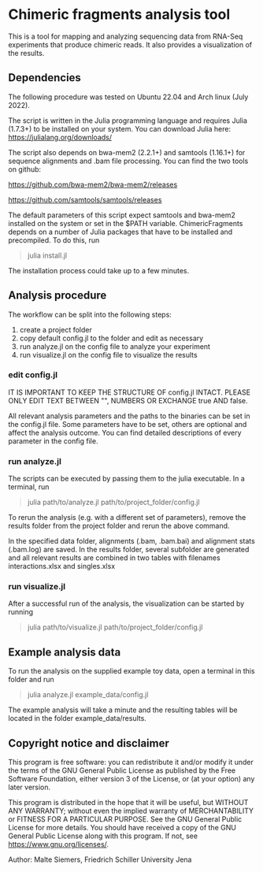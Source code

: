 # Chimeric fragments analysis tool

This is a tool for mapping and analyzing sequencing data from RNA-Seq experiments that produce 
chimeric reads. It also provides a visualization of the results.

## Dependencies

The following procedure was tested on Ubuntu 22.04 and Arch linux (July 2022).

The script is written in the Julia programming language and requires Julia (1.7.3+) to be installed 
on your system. You can download Julia here: https://julialang.org/downloads/

The script also depends on bwa-mem2 (2.2.1+) and samtools (1.16.1+) for sequence alignments and
.bam file processing. You can find the two tools on github:

https://github.com/bwa-mem2/bwa-mem2/releases

https://github.com/samtools/samtools/releases

The default parameters of this script expect samtools and bwa-mem2 installed on the system or set
in the $PATH variable. ChimericFragments depends on a number of Julia packages that have to be 
installed and precompiled. To do this, run

>julia install.jl

The installation process could take up to a few minutes.

## Analysis procedure

The workflow can be split into the following steps:

1. create a project folder
3. copy default config.jl to the folder and edit as necessary
4. run analyze.jl on the config file to analyze your experiment
5. run visualize.jl on the config file to visualize the results

### edit config.jl

IT IS IMPORTANT TO KEEP THE STRUCTURE OF config.jl INTACT. PLEASE ONLY EDIT TEXT BETWEEN "", NUMBERS
OR EXCHANGE true AND false.

All relevant analysis parameters and the paths to the binaries can be set in the config.jl file. Some 
parameters have to be set, others are optional and affect the analysis outcome. You can find detailed
descriptions of every parameter in the config file.

### run analyze.jl

The scripts can be executed by passing them to the julia executable. In a terminal, run

>julia path/to/analyze.jl path/to/project_folder/config.jl

To rerun the analysis (e.g. with a different set of parameters), remove the results folder from
the project folder and rerun the above command. 

In the specified data folder, alignments (.bam, .bam.bai) and alignment stats (.bam.log) are saved. 
In the results folder, several subfolder are generated and all relevant results are combined in two 
tables with filenames interactions.xlsx and singles.xlsx

### run visualize.jl

After a successful run of the analysis, the visualization can be started by running

>julia path/to/visualize.jl path/to/project_folder/config.jl

## Example analysis data

To run the analysis on the supplied example toy data, open a terminal in this folder and run

>julia analyze.jl example_data/config.jl

The example analysis will take a minute and the resulting tables will be located in the folder 
example_data/results. 

## Copyright notice and disclaimer

This program is free software: you can redistribute it and/or modify it under the terms of the 
GNU General Public License as published by the Free Software Foundation, either version 3 of the 
License, or (at your option) any later version.

This program is distributed in the hope that it will be useful, but WITHOUT ANY WARRANTY; without 
even the implied warranty of MERCHANTABILITY or FITNESS FOR A PARTICULAR PURPOSE. See the 
GNU General Public License for more details. You should have received a copy of the 
GNU General Public License along with this program. If not, see https://www.gnu.org/licenses/.

Author: Malte Siemers, Friedrich Schiller University Jena
